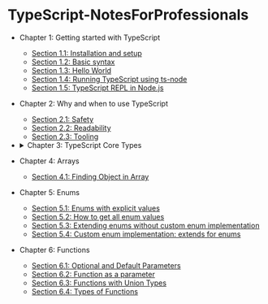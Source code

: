 # TypeScript-NotesForProfessionals

* Chapter 1: Getting started with TypeScript

  - [Section 1.1: Installation and setup](/book_pages/chapter1/section1.1.md)
  - [Section 1.2: Basic syntax](/book_pages/chapter1/section1.2.md)
  - [Section 1.3: Hello World](/book_pages/chapter1/section1.3.md)
  - [Section 1.4: Running TypeScript using ts-node](/book_pages/chapter1/section1.4.md)
  - [Section 1.5: TypeScript REPL in Node.js](/book_pages/chapter1/section1.5.md)

* Chapter 2: Why and when to use TypeScript

  - [Section 2.1: Safety](/book_pages/chapter2/section2.1.md)
  - [Section 2.2: Readability](/book_pages/chapter2/section2.2.md)
  - [Section 2.3: Tooling](/book_pages/chapter2/section2.3.md)

* <details>
  <summary>Chapter 3: TypeScript Core Types</summary>

  - [Section 3.1: String Literal Types](/book_pages/chapter3/section3.1.md)
  - [Section 3.2: Tuple](/book_pages/chapter3/section3.2.md)
  - [Section 3.3: Boolean](/book_pages/chapter3/section3.3.md)
  - [Section 3.4: Intersection Types](/book_pages/chapter3/section3.4.md)
  - [Section 3.5: Types in function arguments and return value Number](/book_pages/chapter3/section3.5.md)
  - [Section 3.6: Types in function arguments and return value. String](/book_pages/chapter3/section3.6.md)
  - [Section 3.7: const Enum](/book_pages/chapter3/section3.7.md)
  - [Section 3.8: Number](/book_pages/chapter3/section3.8.md)
  - [Section 3.9: String](/book_pages/chapter3/section3.9.md)
  - [Section 3.10: Array](/book_pages/chapter3/section3.10.md)
  - [Section 3.11: Enum](/book_pages/chapter3/section3.11.md)
  - [Section 3.12: Any](/book_pages/chapter3/section3.12.md)
  - [Section 3.13: Void](/book_pages/chapter3/section3.13.md)
</details>

* Chapter 4: Arrays

  - [Section 4.1: Finding Object in Array](/book_pages/chapter4/section4.1.md)

* Chapter 5: Enums

  - [Section 5.1: Enums with explicit values](/book_pages/chapter5/section5.1.md)
  - [Section 5.2: How to get all enum values](/book_pages/chapter5/section5.2.md)
  - [Section 5.3: Extending enums without custom enum implementation](/book_pages/chapter5/section5.3.md)
  - [Section 5.4: Custom enum implementation: extends for enums](/book_pages/chapter5/section5.4.md)

* Chapter 6: Functions

  - [Section 6.1: Optional and Default Parameters](/book_pages/chapter6/section6.1.md)
  - [Section 6.2: Function as a parameter](/book_pages/chapter6/section6.2.md)
  - [Section 6.3: Functions with Union Types](/book_pages/chapter6/section6.3.md)
  - [Section 6.4: Types of Functions](/book_pages/chapter6/section6.4.md)
  